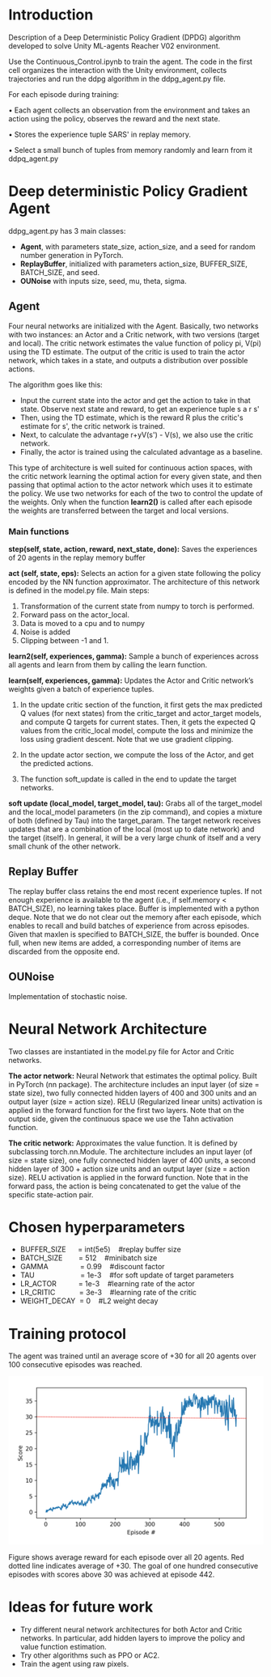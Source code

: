# Introduction
Description of a Deep Deterministic Policy Gradient (DPDG) algorithm developed to solve Unity ML-agents Reacher V02 environment.

Use the Continuous_Control.ipynb to train the agent. 
The code in the first cell organizes the interaction with the Unity environment, collects trajectories and run the ddpg algorithm in the ddpg_agent.py file.

For each episode during training:

• Each agent collects an observation from the environment and takes an action using the policy, observes the reward and the next state.

• Stores the experience tuple SARS' in replay memory.
 
• Select a small bunch of tuples from memory randomly and learn from it ddpq_agent.py

# Deep deterministic Policy Gradient Agent
ddpg_agent.py has 3 main classes: 

- **Agent**, with parameters state_size, action_size, and a seed for random number generation in PyTorch.
- **ReplayBuffer**, initialized with parameters action_size, BUFFER_SIZE, BATCH_SIZE, and seed.
- **OUNoise** with inputs size, seed, mu, theta, sigma.


## Agent
Four neural networks are initialized with the Agent. Basically, two networks with two instances: an Actor and a Critic network, with two versions (target and local). The critic network estimates the value function of policy pi, V(pi) using the TD estimate. The output of the critic is used to train the actor network, which takes in a state, and outputs a distribution over possible actions.

The algorithm goes like this:
- Input the current state into the actor and get the action to take in that state. Observe next state and reward, to get an experience tuple s a r s'
- Then, using the TD estimate, which is the reward R plus the critic's estimate for s', the critic network is trained.
- Next, to calculate the advantage r+yV(s') - V(s), we also use the critic network.
- Finally, the actor is trained using the calculated advantage as a baseline.

This type of architecture is well suited for continuous action spaces, with the critic network learning the optimal action for every given state, and then passing that optimal action to the actor network which uses it to estimate the policy.
We use two networks for each of the two to control the update of the weights. Only when the function **learn2()** is called after each episode the weights are transferred between the target and local versions.

### Main functions

**step(self, state, action, reward, next_state, done):** Saves the experiences of 20 agents in the replay memory buffer

**act (self, state, eps):**
Selects an action for a given state following the policy encoded by the NN function approximator. The architecture of this network is defined in the model.py file. Main steps:
1) Transformation of the current state from numpy to torch is performed. 
2) Forward pass on the actor_local. 
3) Data is moved to a cpu and to numpy
4) Noise is added
5) Clipping between -1 and 1.

**learn2(self, experiences, gamma):**
Sample a bunch of experiences across all agents and learn from them by calling the learn function.

**learn(self, experiences, gamma):**
Updates the Actor and Critic network’s weights given a batch of experience tuples.
1) In the update critic section of the function, it first gets the max predicted Q values (for next states) from the critic_target and actor_target models, and compute Q targets for current states. Then, it gets the expected Q values from the critic_local model, compute the loss and minimize the loss using gradient descent. Note that we use gradient clipping.

2) In the update actor section, we compute the loss of the Actor, and get the predicted actions.
3) The function soft_update is called in the end to update the target networks.

**soft update (local_model, target_model, tau):**
Grabs all of the target_model and the local_model parameters (in the zip command), and copies a mixture of both (defined by Tau) into the target_param.
The target network receives updates that are a combination of the local (most up to date network) and the target (itself). In general, it will be a very large chunk of itself and a very small chunk of the other network.

## Replay Buffer
The replay buffer class retains the end most recent experience tuples. If not enough experience is available to the agent (i.e., if self.memory < BATCH_SIZE), no learning takes place.
Buffer is implemented with a python deque. Note that we do not clear out the memory after each episode, which enables to recall and build batches of experience from across episodes.
Given that maxlen is specified to BATCH_SIZE, the buffer is bounded. Once full, when new items are added, a corresponding number of items are discarded from the opposite end.

## OUNoise
Implementation of stochastic noise.


# Neural Network Architecture
Two classes are instantiated in the model.py file for Actor and Critic networks.

**The actor network:**
Neural Network that estimates the optimal policy. 
Built in PyTorch (nn package). 
The architecture includes an input layer (of size = state size), two fully connected hidden layers of 400 and 300 units and an output layer (size = action size).
RELU (Regularized linear units) activation is applied in the forward function for the first two layers. Note that on the output side, given the continuous space we use the Tahn activation function.

**The critic network:**
Approximates the value function. It is defined by subclassing torch.nn.Module. 
The architecture includes an input layer (of size = state size), one fully connected hidden layer of 400 units, a second hidden layer of 300 + action size units and an output layer (size = action size).
RELU activation is applied in the forward function. Note that in the forward pass, the action is being concatenated to get the value of the specific state-action pair.


# Chosen hyperparameters

- BUFFER_SIZE &nbsp;&nbsp;&nbsp;&nbsp;&nbsp;=  int(5e5)  &nbsp;&nbsp;&nbsp;#replay buffer size
- BATCH_SIZE &nbsp;&nbsp;&nbsp;&nbsp;&nbsp;&nbsp;&nbsp;=  512 &nbsp;&nbsp;&nbsp;#minibatch size
- GAMMA &nbsp;&nbsp;&nbsp;&nbsp;&nbsp;&nbsp;&nbsp;&nbsp;&nbsp;&nbsp;&nbsp;&nbsp;&nbsp;&nbsp;&nbsp;=  0.99 &nbsp;&nbsp;&nbsp;#discount factor
- TAU   &nbsp;&nbsp;&nbsp;&nbsp;&nbsp;&nbsp;&nbsp;&nbsp;&nbsp;&nbsp;&nbsp;&nbsp;&nbsp;&nbsp;&nbsp;&nbsp;&nbsp;&nbsp;&nbsp;&nbsp;&nbsp;&nbsp;=  1e-3 &nbsp;&nbsp;&nbsp;#for soft update of target parameters
- LR_ACTOR &nbsp;&nbsp;&nbsp;&nbsp;&nbsp;&nbsp;&nbsp;&nbsp;&nbsp;&nbsp;=  1e-3 &nbsp;&nbsp;&nbsp;#learning rate of the actor
- LR_CRITIC &nbsp;&nbsp;&nbsp;&nbsp;&nbsp;&nbsp;&nbsp;&nbsp;&nbsp;&nbsp;&nbsp;=  3e-3 &nbsp;&nbsp;&nbsp;#learning rate of the critic 
- WEIGHT_DECAY &nbsp;=  0 &nbsp;&nbsp;&nbsp;#L2 weight decay



# Training protocol
The agent was trained until an average score of +30 for all 20 agents over 100 consecutive episodes was reached. 


![alt text](/output2.png?raw=true "Title")

Figure shows average reward for each episode over all 20 agents. Red dotted line indicates average of +30. The goal of one hundred consecutive episodes with scores above 30 was achieved at episode 442.



# Ideas for future work
- Try different neural network architectures for both Actor and Critic networks. In particular, add hidden layers to improve the policy and value function estimation.
- Try other algorithms such as PPO or AC2. 
- Train the agent using raw pixels.


